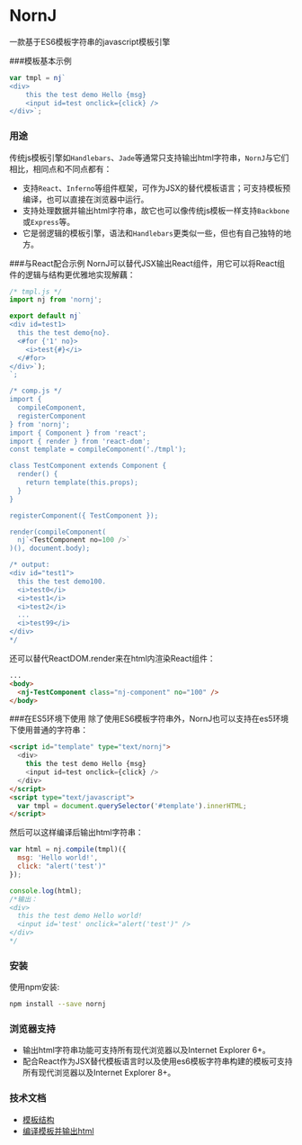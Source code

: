 # NornJ
一款基于ES6模板字符串的javascript模板引擎

###模板基本示例
```js
var tmpl = nj`
<div>
    this the test demo Hello {msg}
    <input id=test onclick={click} />
</div>`;
```

### 用途
传统js模板引擎如`Handlebars`、`Jade`等通常只支持输出html字符串，`NornJ`与它们相比，相同点和不同点都有：

* 支持`React`、`Inferno`等组件框架，可作为JSX的替代模板语言；可支持模板预编译，也可以直接在浏览器中运行。
* 支持处理数据并输出html字符串，故它也可以像传统js模板一样支持`Backbone`或`Express`等。
* 它是弱逻辑的模板引擎，语法和`Handlebars`更类似一些，但也有自己独特的地方。

###与React配合示例
NornJ可以替代JSX输出React组件，用它可以将React组件的逻辑与结构更优雅地实现解藕：
```js
/* tmpl.js */
import nj from 'nornj';

export default nj`
<div id=test1>
  this the test demo{no}.
  <#for {'1' no}>
    <i>test{#}</i>
  </#for>
</div>`);
`;

/* comp.js */
import {
  compileComponent,
  registerComponent
} from 'nornj';
import { Component } from 'react';
import { render } from 'react-dom';
const template = compileComponent('./tmpl');

class TestComponent extends Component {
  render() {
    return template(this.props);
  }
}

registerComponent({ TestComponent });

render(compileComponent(
  nj`<TestComponent no=100 />`
)(), document.body);

/* output:
<div id="test1">
  this the test demo100.
  <i>test0</i>
  <i>test1</i>
  <i>test2</i>
  ...
  <i>test99</i>
</div>
*/
```

还可以替代ReactDOM.render来在html内渲染React组件：
```html
...
<body>
  <nj-TestComponent class="nj-component" no="100" />
</body>
```

###在ES5环境下使用
除了使用ES6模板字符串外，NornJ也可以支持在es5环境下使用普通的字符串：
```html
<script id="template" type="text/nornj">
  <div>
    this the test demo Hello {msg}
    <input id=test onclick={click} />
  </div>
</script>
<script type="text/javascript">
  var tmpl = document.querySelector('#template').innerHTML;
</script>
```
然后可以这样编译后输出html字符串：
```js
var html = nj.compile(tmpl)({
  msg: 'Hello world!',
  click: "alert('test')"
});

console.log(html);
/*输出：
<div>
  this the test demo Hello world!
  <input id='test' onclick="alert('test')" />
</div>
*/
```

### 安装

使用npm安装:

```sh
npm install --save nornj
```

### 浏览器支持

* 输出html字符串功能可支持所有现代浏览器以及Internet Explorer 6+。
* 配合React作为JSX替代模板语言时以及使用es6模板字符串构建的模板可支持所有现代浏览器以及Internet Explorer 8+。

### 技术文档

* [模板结构](https://github.com/joe-sky/nornj/blob/master/docs/模板结构(在js中).md)
* [编译模板并输出html](https://github.com/joe-sky/nornj/blob/master/docs/编译模板并输出html.md)
